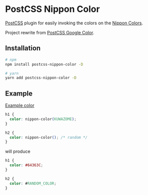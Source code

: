 # PostCSS Nippon Color

[PostCSS] plugin for easily invoking the colors on the [Nippon Colors].

Project rewrite from [PostCSS Google Color].

[PostCSS]: https://github.com/postcss/postcss
[Nippon Colors]: http://nipponcolors.com
[PostCSS Google Color]: https://bitbucket.org/hegedusarpad/postcss-google-color/

## Installation

```bash
# npm
npm install postcss-nippon-color -D

# yarn
yarn add postcss-nippon-color -D
```

## Example

[Example color](http://nipponcolors.com/#kuwazome)

```css
h1 {
  color: nippon-color(KUWAZOME);
}

h2 {
  color: nippon-color(); /* random */
}
```

will produce

```css
h1 {
  color: #64363C;
}

h2 {
  color: #RANDOM_COLOR;
}
```

